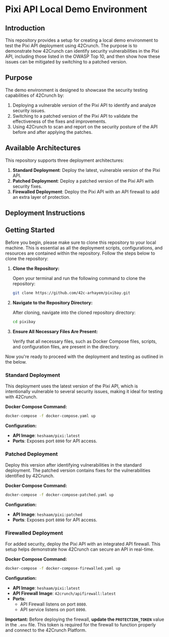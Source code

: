 
# Pixi API Local Demo Environment

## Introduction

This repository provides a setup for creating a local demo environment to test the Pixi API deployment using 42Crunch. The purpose is to demonstrate how 42Crunch can identify security vulnerabilities in the Pixi API, including those listed in the OWASP Top 10, and then show how these issues can be mitigated by switching to a patched version.

## Purpose

The demo environment is designed to showcase the security testing capabilities of 42Crunch by:
1. Deploying a vulnerable version of the Pixi API to identify and analyze security issues.
2. Switching to a patched version of the Pixi API to validate the effectiveness of the fixes and improvements.
3. Using 42Crunch to scan and report on the security posture of the API before and after applying the patches.

## Available Architectures

This repository supports three deployment architectures:

1. **Standard Deployment**: Deploy the latest, vulnerable version of the Pixi API.
2. **Patched Deployment**: Deploy a patched version of the Pixi API with security fixes.
3. **Firewalled Deployment**: Deploy the Pixi API with an API firewall to add an extra layer of protection.

## Deployment Instructions

## Getting Started

Before you begin, please make sure to clone this repository to your local machine. This is essential as all the deployment scripts, configurations, and resources are contained within the repository. Follow the steps below to clone the repository:

1. **Clone the Repository:**

   Open your terminal and run the following command to clone the repository:

   ```bash
   git clone https://github.com/42c-arhayem/pixibay.git
   ```

2. **Navigate to the Repository Directory:**

   After cloning, navigate into the cloned repository directory:

   ```bash
   cd pixibay
   ```

3. **Ensure All Necessary Files Are Present:**

   Verify that all necessary files, such as Docker Compose files, scripts, and configuration files, are present in the directory.

Now you're ready to proceed with the deployment and testing as outlined in the below.

### Standard Deployment

This deployment uses the latest version of the Pixi API, which is intentionally vulnerable to several security issues, making it ideal for testing with 42Crunch.

**Docker Compose Command:**
```bash
docker-compose -f docker-compose.yaml up
```

**Configuration:**
- **API Image**: `heshaam/pixi:latest`
- **Ports**: Exposes port `8090` for API access.

### Patched Deployment

Deploy this version after identifying vulnerabilities in the standard deployment. The patched version contains fixes for the vulnerabilities identified by 42Crunch.

**Docker Compose Command:**
```bash
docker-compose -f docker-compose-patched.yaml up
```

**Configuration:**
- **API Image**: `heshaam/pixi:patched`
- **Ports**: Exposes port `8090` for API access.

### Firewalled Deployment

For added security, deploy the Pixi API with an integrated API firewall. This setup helps demonstrate how 42Crunch can secure an API in real-time.

**Docker Compose Command:**
```bash
docker-compose -f docker-compose-firewalled.yaml up
```

**Configuration:**
- **API Image**: `heshaam/pixi:latest` 
- **API Firewall Image**: `42crunch/apifirewall:latest`
- **Ports**: 
  - API Firewall listens on port `8080`.
  - API service listens on port `8090`.

**Important:** Before deploying the firewall, **update the `PROTECTION_TOKEN`** value in the `.env` file. This token is required for the firewall to function properly and connect to the 42Crunch Platform.

